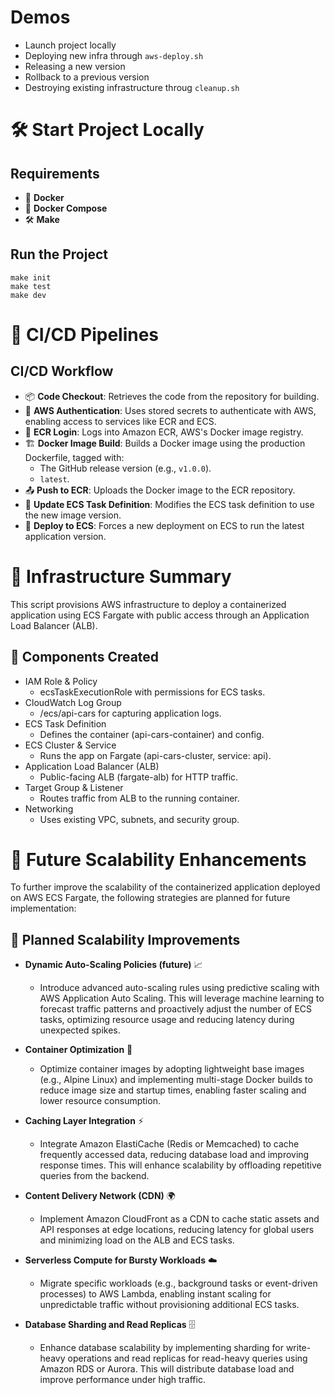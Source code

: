 # Demos
- Launch project locally
- Deploying new infra through `aws-deploy.sh`
- Releasing a new version
- Rollback to a previous version
- Destroying existing infrastructure throug `cleanup.sh`

# 🛠️ Start Project Locally

## Requirements
- 🐳 **Docker**
- 🐳 **Docker Compose**
- 🛠️ **Make**

## Run the Project
    make init
    make test
    make dev

# 🔄 CI/CD Pipelines

## CI/CD Workflow
- 📦 **Code Checkout**: Retrieves the code from the repository for building.
- 🔐 **AWS Authentication**: Uses stored secrets to authenticate with AWS, enabling access to services like ECR and ECS.
- 🐳 **ECR Login**: Logs into Amazon ECR, AWS's Docker image registry.
- 🏗️ **Docker Image Build**: Builds a Docker image using the production Dockerfile, tagged with:
  - The GitHub release version (e.g., `v1.0.0`).
  - `latest`.
- 📤 **Push to ECR**: Uploads the Docker image to the ECR repository.
- 📝 **Update ECS Task Definition**: Modifies the ECS task definition to use the new image version.
- 🚀 **Deploy to ECS**: Forces a new deployment on ECS to run the latest application version.

# 🧾 Infrastructure Summary
This script provisions AWS infrastructure to deploy a containerized application using ECS Fargate with public access through an Application Load Balancer (ALB).

## 🔧 Components Created
- IAM Role & Policy
  - ecsTaskExecutionRole with permissions for ECS tasks.
- CloudWatch Log Group
  - /ecs/api-cars for capturing application logs.
- ECS Task Definition
  - Defines the container (api-cars-container) and config.
- ECS Cluster & Service
  - Runs the app on Fargate (api-cars-cluster, service: api).
- Application Load Balancer (ALB)
  - Public-facing ALB (fargate-alb) for HTTP traffic.
- Target Group & Listener
  - Routes traffic from ALB to the running container.
- Networking
  - Uses existing VPC, subnets, and security group.

# 🚀 Future Scalability Enhancements

To further improve the scalability of the containerized application deployed on AWS ECS Fargate, the following strategies are planned for future implementation:

## 🔮 Planned Scalability Improvements

- **Dynamic Auto-Scaling Policies (future)** 📈
  - Introduce advanced auto-scaling rules using predictive scaling with AWS Application Auto Scaling. This will leverage machine learning to forecast traffic patterns and proactively adjust the number of ECS tasks, optimizing resource usage and reducing latency during unexpected spikes.

- **Container Optimization** 🐳
  - Optimize container images by adopting lightweight base images (e.g., Alpine Linux) and implementing multi-stage Docker builds to reduce image size and startup times, enabling faster scaling and lower resource consumption.

- **Caching Layer Integration** ⚡
  - Integrate Amazon ElastiCache (Redis or Memcached) to cache frequently accessed data, reducing database load and improving response times. This will enhance scalability by offloading repetitive queries from the backend.

- **Content Delivery Network (CDN)** 🌍
  - Implement Amazon CloudFront as a CDN to cache static assets and API responses at edge locations, reducing latency for global users and minimizing load on the ALB and ECS tasks.

- **Serverless Compute for Bursty Workloads** ☁️
  - Migrate specific workloads (e.g., background tasks or event-driven processes) to AWS Lambda, enabling instant scaling for unpredictable traffic without provisioning additional ECS tasks.

- **Database Sharding and Read Replicas** 🗄️
  - Enhance database scalability by implementing sharding for write-heavy operations and read replicas for read-heavy queries using Amazon RDS or Aurora. This will distribute database load and improve performance under high traffic.

